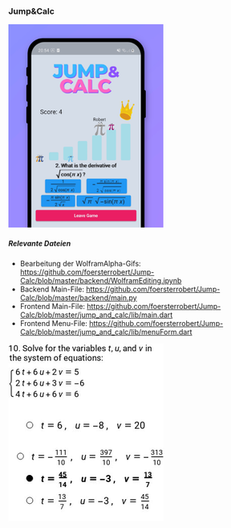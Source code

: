 ### Jump&Calc

![Jump&Calc](jumpandcalc.png)

##### Relevante Dateien
- Bearbeitung der WolframAlpha-Gifs: https://github.com/foersterrobert/Jump-Calc/blob/master/backend/WolframEditing.ipynb
- Backend Main-File: https://github.com/foersterrobert/Jump-Calc/blob/master/backend/main.py
- Frontend Main-File: https://github.com/foersterrobert/Jump-Calc/blob/master/jump_and_calc/lib/main.dart
- Frontend Menu-File: https://github.com/foersterrobert/Jump-Calc/blob/master/jump_and_calc/lib/menuForm.dart

![Wolfram](backend/out1.gif)
